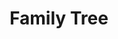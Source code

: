 ---
pid: ch835
title: Family Tree
location_transcription: City Hall
coordinates: "[-75.164454180037, 39.952483994748]"
zipcode: NJ08902
gen_neighborhood: 
neighborhood: 
outside_phl: North Brunswick NJ
age: '32'
age_range: 30-39
instagram: 
image_file_name: ch_835.jpg
proposal_transcription: A tree with leaves representing all different countries of
  this world.
topic: Unity
topic_summary: 0, 0
type: Sculpture Statue
keywords_other: 
credit: 
image_labels: 
twitter: 
facebook: 
permalink: "/monuments/ch835/"
layout: item-page
---